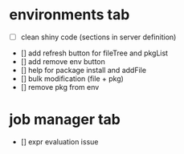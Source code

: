 # environments tab
- [ ]  clean shiny code (sections in server definition)
- [] add refresh button for fileTree and pkgList
- [] add remove env button
- [] help for package install and addFile
- [] bulk modification (file + pkg)
- [] remove pkg from env

# job manager tab

- [] expr evaluation issue